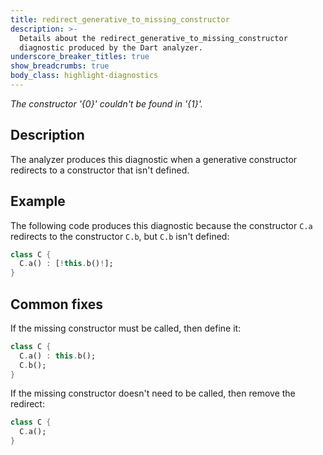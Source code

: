 ```yaml
---
title: redirect_generative_to_missing_constructor
description: >-
  Details about the redirect_generative_to_missing_constructor
  diagnostic produced by the Dart analyzer.
underscore_breaker_titles: true
show_breadcrumbs: true
body_class: highlight-diagnostics
---
```


_The constructor '{0}' couldn't be found in '{1}'._

## Description

The analyzer produces this diagnostic when a generative constructor
redirects to a constructor that isn't defined.

## Example

The following code produces this diagnostic because the constructor `C.a`
redirects to the constructor `C.b`, but `C.b` isn't defined:

```dart
class C {
  C.a() : [!this.b()!];
}
```

## Common fixes

If the missing constructor must be called, then define it:

```dart
class C {
  C.a() : this.b();
  C.b();
}
```

If the missing constructor doesn't need to be called, then remove the
redirect:

```dart
class C {
  C.a();
}
```
